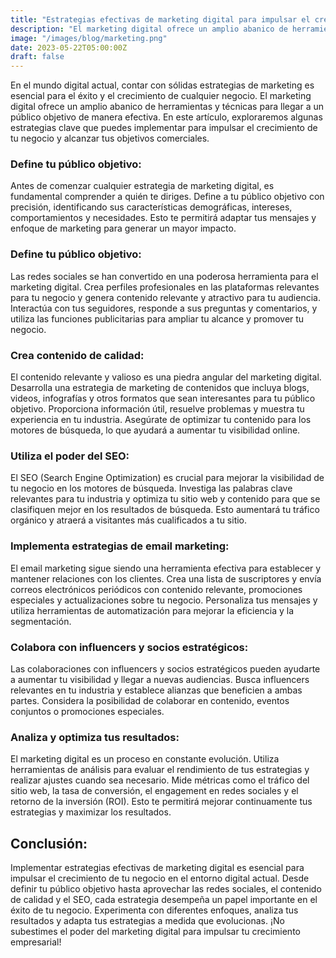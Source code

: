 ```yaml
---
title: "Estrategias efectivas de marketing digital para impulsar el crecimiento de tu negocio"
description: "El marketing digital ofrece un amplio abanico de herramientas y técnicas para llegar a un público objetivo de manera efectiva. En este artículo, exploraremos algunas estrategias clave que puedes implementar para impulsar el crecimiento de tu negocio y alcanzar tus objetivos comerciales."
image: "/images/blog/marketing.png"
date: 2023-05-22T05:00:00Z
draft: false
---
```



En el mundo digital actual, contar con sólidas estrategias de marketing es esencial para el éxito y el crecimiento de cualquier negocio. El marketing digital ofrece un amplio abanico de herramientas y técnicas para llegar a un público objetivo de manera efectiva. En este artículo, exploraremos algunas estrategias clave que puedes implementar para impulsar el crecimiento de tu negocio y alcanzar tus objetivos comerciales.



### Define tu público objetivo:

Antes de comenzar cualquier estrategia de marketing digital, es fundamental comprender a quién te diriges. Define a tu público objetivo con precisión, identificando sus características demográficas, intereses, comportamientos y necesidades. Esto te permitirá adaptar tus mensajes y enfoque de marketing para generar un mayor impacto.

### Define tu público objetivo:

Las redes sociales se han convertido en una poderosa herramienta para el marketing digital. Crea perfiles profesionales en las plataformas relevantes para tu negocio y genera contenido relevante y atractivo para tu audiencia. Interactúa con tus seguidores, responde a sus preguntas y comentarios, y utiliza las funciones publicitarias para ampliar tu alcance y promover tu negocio.

### Crea contenido de calidad:

El contenido relevante y valioso es una piedra angular del marketing digital. Desarrolla una estrategia de marketing de contenidos que incluya blogs, videos, infografías y otros formatos que sean interesantes para tu público objetivo. Proporciona información útil, resuelve problemas y muestra tu experiencia en tu industria. Asegúrate de optimizar tu contenido para los motores de búsqueda, lo que ayudará a aumentar tu visibilidad online.

### Utiliza el poder del SEO:

El SEO (Search Engine Optimization) es crucial para mejorar la visibilidad de tu negocio en los motores de búsqueda. Investiga las palabras clave relevantes para tu industria y optimiza tu sitio web y contenido para que se clasifiquen mejor en los resultados de búsqueda. Esto aumentará tu tráfico orgánico y atraerá a visitantes más cualificados a tu sitio.

### Implementa estrategias de email marketing:

El email marketing sigue siendo una herramienta efectiva para establecer y mantener relaciones con los clientes. Crea una lista de suscriptores y envía correos electrónicos periódicos con contenido relevante, promociones especiales y actualizaciones sobre tu negocio. Personaliza tus mensajes y utiliza herramientas de automatización para mejorar la eficiencia y la segmentación.

### Colabora con influencers y socios estratégicos:

Las colaboraciones con influencers y socios estratégicos pueden ayudarte a aumentar tu visibilidad y llegar a nuevas audiencias. Busca influencers relevantes en tu industria y establece alianzas que beneficien a ambas partes. Considera la posibilidad de colaborar en contenido, eventos conjuntos o promociones especiales.

### Analiza y optimiza tus resultados:

El marketing digital es un proceso en constante evolución. Utiliza herramientas de análisis para evaluar el rendimiento de tus estrategias y realizar ajustes cuando sea necesario. Mide métricas como el tráfico del sitio web, la tasa de conversión, el engagement en redes sociales y el retorno de la inversión (ROI). Esto te permitirá mejorar continuamente tus estrategias y maximizar los resultados.

## Conclusión:

Implementar estrategias efectivas de marketing digital es esencial para impulsar el crecimiento de tu negocio en el entorno digital actual. Desde definir tu público objetivo hasta aprovechar las redes sociales, el contenido de calidad y el SEO, cada estrategia desempeña un papel importante en el éxito de tu negocio. Experimenta con diferentes enfoques, analiza tus resultados y adapta tus estrategias a medida que evolucionas. ¡No subestimes el poder del marketing digital para impulsar tu crecimiento empresarial!


